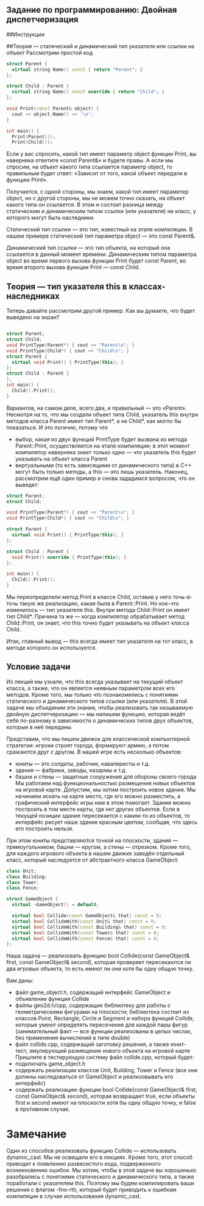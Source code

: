 ## Задание по программированию: Двойная диспетчеризация
##Инструкции

##Теория — статический и динамический тип указателя или ссылки на объект
Рассмотрим простой код
```c++
struct Parent {
  virtual string Name() const { return "Parent"; }
};

struct Child : Parent {
  virtual string Name() const override { return "Child"; }
};

void Print(const Parent& object) {
  cout << object.Name() << '\n';
}

int main() {
  Print(Parent());
  Print(Child());
```
Если у вас спросить, какой тип имеет параметр object функции Print, вы наверняка ответите «const Parent&» и будете правы. А если мы спросим, на объект какого типа ссылается параметр object, то правильным будет ответ: «Зависит от того, какой объект передали в функцию Print».

Получается, с одной стороны, мы знаем, какой тип имеет параметер object, но с другой стороны, мы не можем точно сказать, на объект какого типа он ссылается. В этом и состоит разница между статическим и динамическим типом ссылки (или указателя) на класс, у которого могут быть наследники.

Статический тип ссылки — это тип, известный на этапе компиляции. В нашем примере статический тип параметра object — это const Parent&.

Динамический тип ссылки — это тип объекта, на который она ссылается в данный момент времени. Динамическим типом параметра object во время первого вызова функции Print будет const Parent, во время второго вызова функции Print — const Child.

## Теория — тип указателя this в классах-наследниках
Теперь давайте рассмотрим другой пример. Как вы думаете, что будет выведено на экран?
```c++

struct Parent;
struct Child;
void PrintType(Parent*) { cout << "Parent\n"; }
void PrintType(Child*) { cout << "Child\n"; }
struct Parent {
  virtual void Print() { PrintType(this); }
};
struct Child : Parent {
};
int main() {
  Child().Print();
}

```
Вариантов, на самом деле, всего два, и правильный — это «Parent». Несмотря на то, что мы создали объект типа Child, указатель this внутри методов класса Parent имеет тип Parent*, а не Child*, как могло бы показаться. И это логично, потому что

* выбор, какая из двух функций PrintType будет вызвана из метода Parent::Print, осуществляется на этапе компиляции; в этот момент компилятор наверняка знает только одно — что указатель this будет указывать на объект класса Parent
* виртуальными (то есть зависящими от динамического типа) в C++ могут быть только методы, а this — это лишь указатель.
Наконец, рассмотрим ещё один пример и снова зададимся вопросом, что он выведет:

```c++
struct Parent;
struct Child;

void PrintType(Parent*) { cout << "Parent\n"; }
void PrintType(Child*) { cout << "Child\n"; }

struct Parent {
  virtual void Print() { PrintType(this); }
};

struct Child : Parent {
  void Print() override { PrintType(this); }
};

int main() {
  Child().Print();
}
```
Мы переопределили метод Print в классе Child, оставив у него точь-в-точь такую же реализацию, какая была в Parent::Print. Но кое-что изменилось — тип указателя this. Внутри метода Child::Print он имеет тип Child*. Причина та же — когда компилятор обрабатывает метод Child::Print, он знает, что this точно будет указывать на объект класса Child.

Итак, главный вывод — this всегда имеет тип указателя на тот класс, в методе которого он используется.

## Условие задачи
Из лекций мы узнали, что this всегда указывает на текущий объект класса, а также, что он является неявным параметром всех его методов. Кроме того, мы только что познакомились с понятиями статического и динамического типов ссылки (или указателя). В этой задаче мы объединим эти знания, чтобы реализовать так называемую двойную диспетчеризацию — мы напишем функцию, которая ведёт себя по-разному в зависимости о динамических типов двух объектов, которые в неё переданы.

Представим, что мы пишем движок для классической компьютерной стратегии: игроки строят города, формируют армию, а потом сражаются друг с другом. В нашей игре есть несколько объектов:

* юниты — это солдаты, рабочие, кавалеристы и т.д.
* здания — фабрики, заводы, казармы и т.д.
* башни и стены — защитные сооружения для обороны своего города
Мы работаем над функциональностью размещения новых объектов на игровой карте. Допустим, мы хотим построить новое здание. Мы начинаем искать на карте место, где его можно разместить, а графический интерфейс игры нам в этом помогает. Здание можно построить в том месте карты, где нет других объектов. Если в текущей позиции здание пересекается с каким-то из объектов, то интерфейс рисует наше здание красным цветом, сообщая, что здесь его построить нельзя.

При этом юниты представляются точкой на плоскости, здания — прямоугольником, башни — кругом, а стены — отрезком. Кроме того, для каждого игрового объекта в нашем движке заведён отдельный класс, который наследуется от абстрактного класса GameObject:
```c++
class Unit;
class Building;
class Tower;
class Fence;

struct GameObject {
  virtual ~GameObject() = default;

  virtual bool Collide(const GameObject& that) const = 0;
  virtual bool CollideWith(const Unit& that) const = 0;
  virtual bool CollideWith(const Building& that) const = 0;
  virtual bool CollideWith(const Tower& that) const = 0;
  virtual bool CollideWith(const Fence& that) const = 0;
};
```

Наша задача — реализовать функцию bool Collide(const GameObject& first, const GameObject& second), которая проверяет пересекаются ли два игровых объекта, то есть имеют ли они хотя бы одну общую точку.

Вам даны:

* файл game_object.h, содержащий интерфейс GameObject и объявление функции Collide
* файлы geo2d.h/cpp, содержащие библиотеку для работы с геометрическими фигурами на плоскости; библиотека состоит из классов Point, Rectangle, Circle и Segment и набора функций Collide, которые умеют определять пересечение для каждой пары фигур (занимательный факт — все функции реализованы в целых числах, без применения вычислений в типе double)
* файл collide.cpp, содержащий заготовку решения, а также юнит-тест, эмулирующий размещение нового объекта на игровой карте
Пришлите в тестирующую систему файл collide.cpp, который будет:
* подключать game_object.h
* содержать реализации классов Unit, Building, Tower и Fence (все они должны наследоваться от GameObject и реализовывать его интерфейс)
* содержать реализацию функции bool Collide(const GameObject& first, const GameObject& second), которая возвращает true, если объекты first и second имеют на плоскости хотя бы одну общую точку, и false в противном случае.

# Замечание
Один из способов реализовать функцию Collide — использовать dynamic_cast. Мы не освещали его в лекциях. Кроме того, этот способ приводит к появлению развесистого кода, подверженного возникновению ошибок. Мы хотим, чтобы в этой задаче вы хорошенько разобрались с понятиями статического и динамического типа, а также поработали с указателем this. Поэтому мы будем компилировать ваши решения с флагом -fno-rtti, который будет приводить к ошибкам компиляции в случае использования dynamic_cast.
